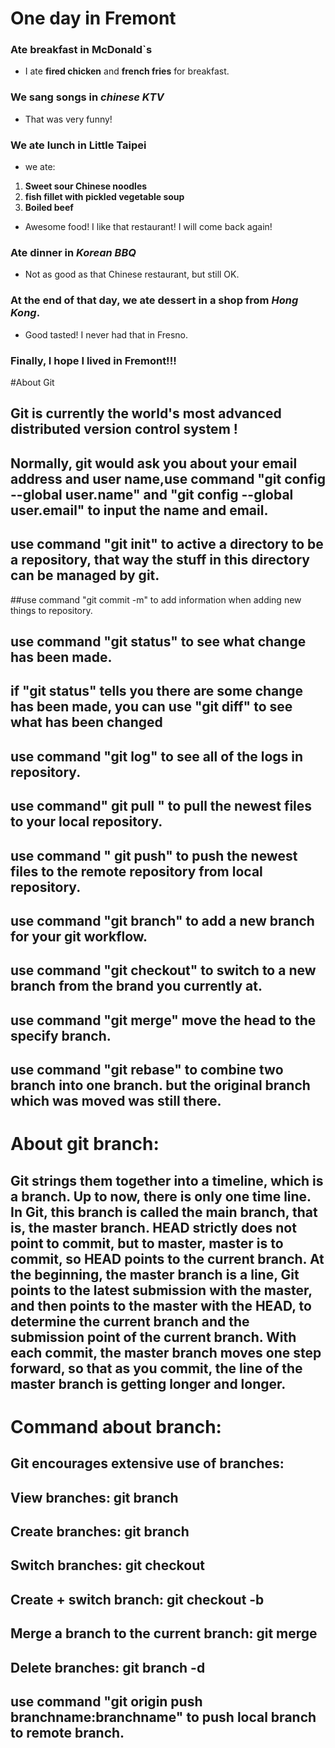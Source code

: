 # One day in Fremont
### Ate breakfast in McDonald`s
* I ate __fired chicken__ and **french fries** for breakfast.
### We sang songs in *chinese KTV*
- That was very funny!
### We ate lunch in **Little Taipei**
- we ate:
1. **Sweet sour Chinese noodles**
2. **fish fillet with pickled vegetable soup**
3. __Boiled beef__
- Awesome food! I like that restaurant! I will come back again!
### Ate dinner in *Korean BBQ*
- Not as good as that Chinese restaurant, but still OK.
### At the end of that day, we ate dessert in a shop from *Hong Kong*.
* Good tasted! I never had that in Fresno.
### Finally, I hope I lived in Fremont!!!
#About Git
## Git is currently the world's most advanced distributed version control system !
## Normally, git would ask you about your email address and user name,use command "git config --global user.name" and "git config --global user.email" to input the name and email.
## use command "git init" to active a directory to be a repository, that way the stuff in this directory can be managed by git.
##use command "git commit -m" to add information when adding new things to repository.
## use command "git status" to see what change has been made.
## if "git status" tells you there are some change has been made, you can use "git diff" to see what has been changed
## use command "git log" to see all of the logs in repository.
## use command" git pull " to pull the newest files to your local repository.
## use command " git push" to push the newest files to the remote repository from local repository.
## use command "git branch" to add a new branch for your git workflow.
## use command "git checkout" to switch to a new branch from the brand you currently at.
## use command "git merge" move the head to the specify branch.
## use command "git rebase" to combine two branch into one branch. but the original branch which was moved was still there.
# About git branch:
 ## Git strings them together into a timeline, which is a branch. Up to now, there is only one time line. In Git, this branch is called the main branch, that is, the master branch. HEAD strictly does not point to commit, but to master, master is to commit, so HEAD points to the current branch. At the beginning, the master branch is a line, Git points to the latest submission with the master, and then points to the master with the HEAD, to determine the current branch and the submission point of the current branch. With each commit, the master branch moves one step forward, so that as you commit, the line of the master branch is getting longer and longer.
# Command about branch:
## Git encourages extensive use of branches:
## View branches: git branch
## Create branches: git branch <name>
## Switch branches: git checkout <name>
## Create + switch branch: git checkout -b <name>
## Merge a branch to the current branch: git merge <name>
## Delete branches: git branch -d <name>
## use command "git origin push branchname:branchname" to push local branch to remote branch.